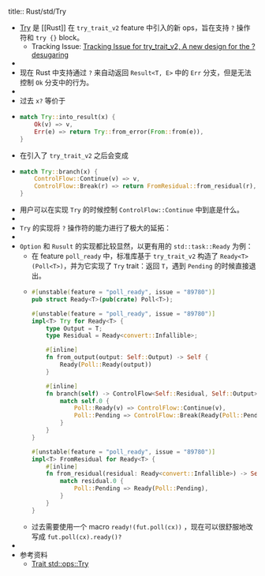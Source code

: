 title:: Rust/std/Try

- [Try](https://doc.rust-lang.org/std/ops/trait.Try.html) 是 [[Rust]] 在 `try_trait_v2` feature 中引入的新 ops，旨在支持 `?` 操作符和 `try {}` block。
	- Tracking Issue: [Tracking Issue for try_trait_v2, A new design for the ? desugaring](https://github.com/rust-lang/rust/issues/84277)
-
- 现在 Rust 中支持通过 `?` 来自动返回 `Result<T, E>` 中的 `Err` 分支，但是无法控制 `Ok` 分支中的行为。
-
- 过去 `x?` 等价于
- ```rust
  match Try::into_result(x) {
      Ok(v) => v,
      Err(e) => return Try::from_error(From::from(e)),
  }
  ```
- 在引入了 `try_trait_v2` 之后会变成
- ```rust
  match Try::branch(x) {
      ControlFlow::Continue(v) => v,
      ControlFlow::Break(r) => return FromResidual::from_residual(r),
  }
  ```
- 用户可以在实现 `Try` 的时候控制 `ControlFlow::Continue` 中到底是什么。
-
- `Try` 的实现将 `?` 操作符的能力进行了极大的延拓：
-
- `Option` 和 `Rusult` 的实现都比较显然，以更有用的 `std::task::Ready` 为例：
	- 在 feature `poll_ready` 中，标准库基于 `try_trait_v2` 构造了 `Ready<T>(Poll<T>)`，并为它实现了 `Try` trait：返回 `T`，遇到 `Pending` 的时候直接退出。
	- ```rust
	  #[unstable(feature = "poll_ready", issue = "89780")]
	  pub struct Ready<T>(pub(crate) Poll<T>);
	  
	  #[unstable(feature = "poll_ready", issue = "89780")]
	  impl<T> Try for Ready<T> {
	      type Output = T;
	      type Residual = Ready<convert::Infallible>;
	  
	      #[inline]
	      fn from_output(output: Self::Output) -> Self {
	          Ready(Poll::Ready(output))
	      }
	  
	      #[inline]
	      fn branch(self) -> ControlFlow<Self::Residual, Self::Output> {
	          match self.0 {
	              Poll::Ready(v) => ControlFlow::Continue(v),
	              Poll::Pending => ControlFlow::Break(Ready(Poll::Pending)),
	          }
	      }
	  }
	  
	  #[unstable(feature = "poll_ready", issue = "89780")]
	  impl<T> FromResidual for Ready<T> {
	      #[inline]
	      fn from_residual(residual: Ready<convert::Infallible>) -> Self {
	          match residual.0 {
	              Poll::Pending => Ready(Poll::Pending),
	          }
	      }
	  }
	  ```
	- 过去需要使用一个 macro `ready!(fut.poll(cx))` ，现在可以很舒服地改写成 `fut.poll(cx).ready()?`
-
- 参考资料
	- [Trait std::ops::Try](https://doc.rust-lang.org/std/ops/trait.Try.html)